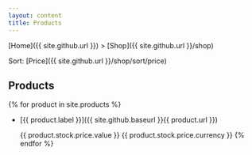 ```yaml
---
layout: content
title: Products
---
```

[Home]({{ site.github.url }}) > [Shop]({{ site.github.url }}/shop)

Sort: [Price]({{ site.github.url }}/shop/sort/price)

## Products
{% for product in site.products %}
* [{{ product.label }}]({{ site.github.baseurl }}{{ product.url }})

  {{ product.stock.price.value }} {{ product.stock.price.currency }}
{% endfor %}
